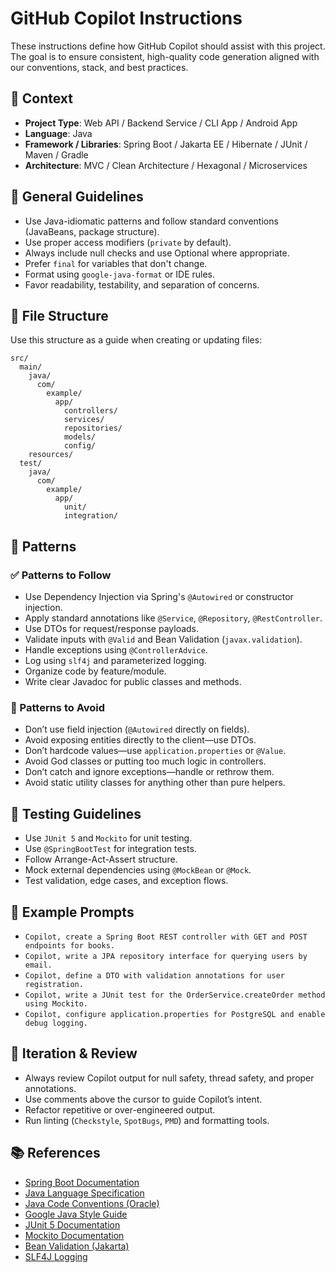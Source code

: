 # GitHub Copilot Instructions

These instructions define how GitHub Copilot should assist with this project. The goal is to ensure consistent, high-quality code generation aligned with our conventions, stack, and best practices.

## 🧠 Context

- **Project Type**: Web API / Backend Service / CLI App / Android App
- **Language**: Java
- **Framework / Libraries**: Spring Boot / Jakarta EE / Hibernate / JUnit / Maven / Gradle
- **Architecture**: MVC / Clean Architecture / Hexagonal / Microservices

## 🔧 General Guidelines

- Use Java-idiomatic patterns and follow standard conventions (JavaBeans, package structure).
- Use proper access modifiers (`private` by default).
- Always include null checks and use Optional where appropriate.
- Prefer `final` for variables that don't change.
- Format using `google-java-format` or IDE rules.
- Favor readability, testability, and separation of concerns.

## 📁 File Structure

Use this structure as a guide when creating or updating files:

```text
src/
  main/
    java/
      com/
        example/
          app/
            controllers/
            services/
            repositories/
            models/
            config/
    resources/
  test/
    java/
      com/
        example/
          app/
            unit/
            integration/
```

## 🧶 Patterns

### ✅ Patterns to Follow

- Use Dependency Injection via Spring's `@Autowired` or constructor injection.
- Apply standard annotations like `@Service`, `@Repository`, `@RestController`.
- Use DTOs for request/response payloads.
- Validate inputs with `@Valid` and Bean Validation (`javax.validation`).
- Handle exceptions using `@ControllerAdvice`.
- Log using `slf4j` and parameterized logging.
- Organize code by feature/module.
- Write clear Javadoc for public classes and methods.

### 🚫 Patterns to Avoid

- Don’t use field injection (`@Autowired` directly on fields).
- Avoid exposing entities directly to the client—use DTOs.
- Don’t hardcode values—use `application.properties` or `@Value`.
- Avoid God classes or putting too much logic in controllers.
- Don’t catch and ignore exceptions—handle or rethrow them.
- Avoid static utility classes for anything other than pure helpers.

## 🧪 Testing Guidelines

- Use `JUnit 5` and `Mockito` for unit testing.
- Use `@SpringBootTest` for integration tests.
- Follow Arrange-Act-Assert structure.
- Mock external dependencies using `@MockBean` or `@Mock`.
- Test validation, edge cases, and exception flows.

## 🧩 Example Prompts

- `Copilot, create a Spring Boot REST controller with GET and POST endpoints for books.`
- `Copilot, write a JPA repository interface for querying users by email.`
- `Copilot, define a DTO with validation annotations for user registration.`
- `Copilot, write a JUnit test for the OrderService.createOrder method using Mockito.`
- `Copilot, configure application.properties for PostgreSQL and enable debug logging.`

## 🔁 Iteration & Review

- Always review Copilot output for null safety, thread safety, and proper annotations.
- Use comments above the cursor to guide Copilot’s intent.
- Refactor repetitive or over-engineered output.
- Run linting (`Checkstyle`, `SpotBugs`, `PMD`) and formatting tools.

## 📚 References

- [Spring Boot Documentation](https://docs.spring.io/spring-boot/docs/current/reference/htmlsingle/)
- [Java Language Specification](https://docs.oracle.com/javase/specs/)
- [Java Code Conventions (Oracle)](https://www.oracle.com/java/technologies/javase/codeconventions-contents.html)
- [Google Java Style Guide](https://google.github.io/styleguide/javaguide.html)
- [JUnit 5 Documentation](https://junit.org/junit5/docs/current/user-guide/)
- [Mockito Documentation](https://site.mockito.org/)
- [Bean Validation (Jakarta)](https://jakarta.ee/specifications/bean-validation/)
- [SLF4J Logging](http://www.slf4j.org/manual.html)
